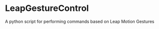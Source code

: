 LeapGestureControl
==================

A python script for performing commands based on Leap Motion Gestures
